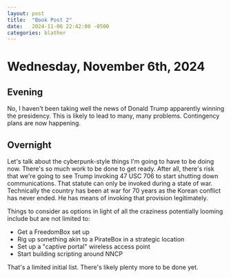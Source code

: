 ```yaml
---
layout: post
title:  "Book Post 2"
date:   2024-11-06 22:42:00 -0500
categories: blather
---
```

# Wednesday, November 6th, 2024

## Evening

No, I haven't been taking well the news of Donald Trump apparently winning the presidency.  This is likely to lead to many, many problems.  Contingency plans are now happening.

## Overnight

Let's talk about the cyberpunk-style things I'm going to have to be doing now.  There's so much work to be done to get ready.  After all, there's risk that we're going to see Trump invoking 47 USC 706 to start shutting down communications.  That statute can only be invoked during a state of war.  Technically the country has been at war for 70 years as the Korean conflict has never ended.  He has means of invoking that provision legitimately.

Things to consider as options in light of all the craziness potentially looming include but are not limited to:

+ Get a FreedomBox set up
+ Rig up something akin to a PirateBox in a strategic location
+ Set up a "captive portal" wireless access point
+ Start building scripting around NNCP

That's a limited initial list.  There's likely plenty more to be done yet.

